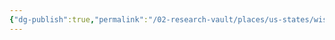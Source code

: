 ```yaml
---
{"dg-publish":true,"permalink":"/02-research-vault/places/us-states/wisconsin/","updated":"2025-08-19T22:09:41.545-04:00"}
---
```


